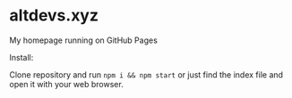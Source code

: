 # altdevs.xyz
My homepage running on GitHub Pages

Install:

Clone repository and run `npm i && npm start` or just find the index file and open it with your web browser.
